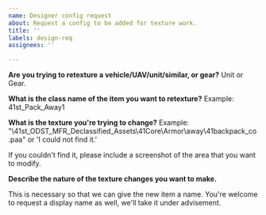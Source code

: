 ```yaml
---
name: Designer config request
about: Request a config to be added for texture work.
title: ''
labels: design-req
assignees: ''

---
```


**Are you trying to retexture a vehicle/UAV/unit/similar, or gear?**
Unit or Gear.

**What is the class name of the item you want to retexture?**
Example: 41st_Pack_Away1

**What is the texture you're trying to change?**
Example: "\41st_ODST_MFR_Declassified_Assets\41Core\Armor\away\41backpack_co.paa" or 'I could not find it.'

If you couldn't find it, please include a screenshot of the area that you want to modify.

**Describe the nature of the texture changes you want to make.**

This is necessary so that we can give the new item a name. You're welcome to request a display name as well, we'll take it under advisement.
